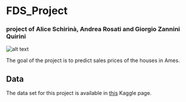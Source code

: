 # FDS_Project
### project of Alice Schirinà, Andrea Rosati and Giorgio Zannini Quirini

![alt text](https://storage.googleapis.com/kaggle-competitions/kaggle/5407/media/housesbanner.png)

The goal of the project is to predict sales prices of the houses in Ames.

## Data
The data set for this project is available in [this](https://www.kaggle.com/c/house-prices-advanced-regression-techniques/) Kaggle page.

